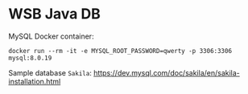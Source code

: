 # WSB Java DB

MySQL Docker container:

```shell script
docker run --rm -it -e MYSQL_ROOT_PASSWORD=qwerty -p 3306:3306 mysql:8.0.19
```

Sample database `Sakila`:
https://dev.mysql.com/doc/sakila/en/sakila-installation.html
